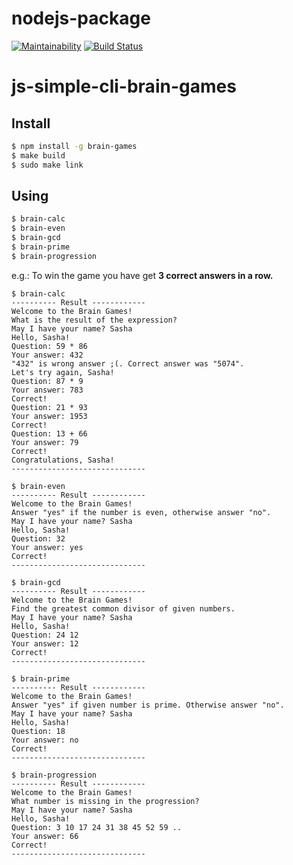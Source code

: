 # nodejs-package
[![Maintainability](https://api.codeclimate.com/v1/badges/79406b35c88d69cc1cf5/maintainability)](https://codeclimate.com/github/sashavatamanyuk/brain-games/maintainability)
[![Build Status](https://travis-ci.com/sashavatamanyuk/brain-games.svg?branch=master)](https://travis-ci.com/sashavatamanyuk/brain-games)

# js-simple-cli-brain-games

## Install

```sh
$ npm install -g brain-games
$ make build
$ sudo make link
```

## Using

```sh
$ brain-calc
$ brain-even
$ brain-gcd
$ brain-prime
$ brain-progression
```

e.g.:
To win the game you have get **3 correct answers in a row.**
```
$ brain-calc
---------- Result ------------
Welcome to the Brain Games!
What is the result of the expression?
May I have your name? Sasha 
Hello, Sasha!
Question: 59 * 86
Your answer: 432
"432" is wrong answer ;(. Correct answer was "5074".
Let's try again, Sasha!
Question: 87 * 9
Your answer: 783          
Correct!
Question: 21 * 93
Your answer: 1953
Correct!
Question: 13 + 66
Your answer: 79 
Correct!
Congratulations, Sasha!
------------------------------
```

```
$ brain-even
---------- Result ------------
Welcome to the Brain Games!
Answer "yes" if the number is even, otherwise answer "no".
May I have your name? Sasha 
Hello, Sasha!
Question: 32
Your answer: yes 
Correct!
------------------------------
```

```
$ brain-gcd
---------- Result ------------
Welcome to the Brain Games!
Find the greatest common divisor of given numbers.
May I have your name? Sasha 
Hello, Sasha!
Question: 24 12
Your answer: 12 
Correct!
------------------------------
```

```
$ brain-prime
---------- Result ------------
Welcome to the Brain Games!
Answer "yes" if given number is prime. Otherwise answer "no".
May I have your name? Sasha 
Hello, Sasha!
Question: 18
Your answer: no 
Correct!
------------------------------
```

```
$ brain-progression
---------- Result ------------
Welcome to the Brain Games!
What number is missing in the progression?
May I have your name? Sasha 
Hello, Sasha!
Question: 3 10 17 24 31 38 45 52 59 .. 
Your answer: 66
Correct!
------------------------------
```
